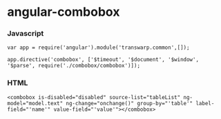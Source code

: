 # angular-combobox

### Javascript

```
var app = require('angular').module('transwarp.common',[]);

app.directive('combobox', ['$timeout', '$document', '$window', '$parse', require('./combobox/combobox')]);
```

### HTML

```
<combobox is-disabled="disabled" source-list="tableList" ng-model="model.text" ng-change="onchange()" group-by="'table'" label-field="'name'" value-field="'value'"></combobox>
```
